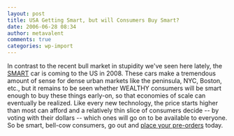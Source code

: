 ```yaml
---
layout: post
title: USA Getting Smart, but will Consumers Buy Smart?
date: 2006-06-28 08:34
author: metavalent
comments: true
categories: wp-import
---
```

In contrast to the recent bull market in stupidity we've seen here lately, the  <a href="https://www.usa.smart.com/">SMART</a> car is coming to the US in 2008.  These cars make a tremendous amount of sense for dense urban markets like the peninsula, NYC, Boston, etc., but it remains to be seen whether WEALTHY consumers will be smart enough to buy these things early-on, so that economies of scale can eventually be realized.  Like every new technology, the price starts higher than most can afford and a relatively thin slice of consumers decide -- by voting with their dollars -- which ones will go on to be available to everyone.  So be smart, bell-cow consumers, go out and <a href="https://www.smartusa.com/">place your pre-orders</a> today.
